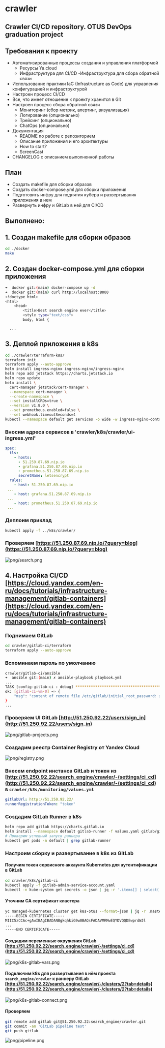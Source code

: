 # crawler
## Crawler CI/CD repository. OTUS DevOps graduation project

## Требования к проекту
- Автоматизированные процессы создания и управления платформой
  - Ресурсы Ya.cloud
  - Инфраструктура для CI/CD
  -Инфраструктура для сбора обратной связи
- Использование практики IaC (Infrastructure as Code) для управления конфигурацией и инфраструктурой
- Настроен процесс CI/CD
- Все, что имеет отношение к проекту хранится в Git
- Настроен процесс сбора обратной связи
  - Мониторинг (сбор метрик, алертинг, визуализация)
  - Логирование (опционально)
  - Трейсинг (опционально)
  - ChatOps (опционально)
- Документация
  - README по работе с репозиторием
  - Описание приложения и его архитектуры
  - How to start?
  - ScreenCast
- CHANGELOG с описанием выполненной работы

## План
- Создать makefile для сборки образов
- Создать docker-compose.yml для сборки приложения
- Подготовить инфру для поднятия кубера и развертывания приложения в нем
- Развернуть инфру и GitLab в ней для CI/CD 

## Выполнено:

## 1. Создан makefile для сборки образов
~~~bash
cd ./docker
make
~~~

## 2. Создан docker-compose.yml для сборки приложения
~~~bash
➜  docker git:(main) docker-compose up -d
➜  docker git:(main) curl http://localhost:8000
<!doctype html>
<html>
    <head>
        <title>Best search engine ever</title>
        <style type="text/css">
        body, html {

  ...
  ~~~

## 3. Деплой приложения в k8s
~~~bash
cd ./crawler/terraform-k8s/  
terraform init
terraform apply --auto-approve
helm install ingress-nginx ingress-nginx/ingress-nginx
helm repo add jetstack https://charts.jetstack.io
helm repo update
helm install \
  cert-manager jetstack/cert-manager \
  --namespace cert-manager \
  --create-namespace \
  --set installCRDs=true \
  --version v1.8.0 \
  --set prometheus.enabled=false \
  --set webhook.timeoutSeconds=4
kubectl --namespace default get services -o wide -w ingress-nginx-controller
~~~

### Вносим адреса сервисов в 'crawler/k8s/crawler/ui-ingress.yml'
~~~yaml
spec:
  tls:
    - hosts:
      - 51.250.87.69.nip.io
      - grafana.51.250.87.69.nip.io
      - prometheus.51.250.87.69.nip.io
      secretName: letsencrypt
  rules:
    - host: 51.250.87.69.nip.io
 ...
    - host: grafana.51.250.87.69.nip.io
 ...
    - host: prometheus.51.250.87.69.nip.io
 ...
 ~~~


### Деплоим приклад
~~~bash
kubectl apply -f ../k8s/crawler/
~~~

### Проверяем [https://51.250.87.69.nip.io/?query=blog](https://51.250.87.69.nip.io/?query=blog)
![png/search.png](png/search.png)


## 4. Настройка CI/CD [https://cloud.yandex.com/en-ru/docs/tutorials/infrastructure-management/gitlab-containers](https://cloud.yandex.com/en-ru/docs/tutorials/infrastructure-management/gitlab-containers)

### Поднимаем GitLab
~~~bash
cd crawler/gitlab-ci/terraform
terraform apply --auto-approve
~~~

### Вспоминаем пароль по умолчанию
~~~bash
crawler/gitlab-ci/ansible
➜  ansible git:(main) ✗ ansible-playbook playbook.yml
...
TASK [config-gitlab-ci : debug] **************************************************************************************************************************************************************************************************************************************************
ok: [gitlab-ci-vm-0] => {
    "msg": "content of remote file /etc/gitlab/initial_root_password: z7M17GY5B4l259DH0HINubh8tVnzNRotf4E3jJ6nAC8="
}
...
~~~

### Проверяем UI GitLab [http://51.250.92.22/users/sign_in](http://51.250.92.22/users/sign_in)
![png/gitlab-projects.png](png/gitlab-projects.png)


### Создадим реестр Container Registry от Yandex Cloud
![png/registry.png](png/registry.png)


### Внесем endpoint инстанса GitLab и токен из [http://51.250.92.22/search_engine/crawler/-/settings/ci_cd](http://51.250.92.22/search_engine/crawler/-/settings/ci_cd) в `crawler/k8s/monitoring/values.yml`
~~~yml
gitlabUrl: http://51.250.92.22/
runnerRegistrationToken: "token"
~~~

### Создадим GitLab Runner в k8s
~~~bash
helm repo add gitlab https://charts.gitlab.io
helm install --namespace default gitlab-runner -f values.yaml gitlab/gitlab-runner
# Проверим успешный запуск раннера
kubectl get pods -n default | grep gitlab-runner
~~~

### Настроим сборку и развертывание в k8s из GitLab

#### Получим токен сервисного аккаунта Kubernetes для аутентификации в GitLab 
~~~bash
cd crawler/k8s/gitlab-ci
kubectl apply -f gitlab-admin-service-account.yaml
kubectl -n kube-system get secrets -o json | jq -r '.items[] | select(.metadata.name | startswith("gitlab-admin")) | .data.token' | base64 --decode > token.txt
~~~

#### Уточним CA сертификат кластера
~~~bash
yc managed-kubernetes cluster get k8s-otus --format=json | jq -r .master.master_auth.cluster_ca_certificate
-----BEGIN CERTIFICATE-----
MIIC5zCCAc+gAwIBAgIBADANBgkqhkiG9w0BAQsFADAVMRMwEQYDVQQDEwprdWJl
...
-----END CERTIFICATE-----
~~~

#### Создадим переменные окружения GitLab [http://51.250.92.22/search_engine/crawler/-/settings/ci_cd](http://51.250.92.22/search_engine/crawler/-/settings/ci_cd)
![png/k8s-gitlab-vars.png](png/k8s-gitlab-vars.png)


#### Подключим k8s для развертывания в нём проекта `search_engine/crawler` к раннеру GitLab [http://51.250.92.22/search_engine/crawler/-/clusters/2?tab=details](http://51.250.92.22/search_engine/crawler/-/clusters/2?tab=details)
![png/k8s-gitlab-connect.png](png/k8s-gitlab-connect.png)

#### Проверяем
~~~bash
git remote add gitlab git@51.250.92.22:search_engine/crawler.git
git commit -am 'GitLab pipeline test'
git push gitlab
~~~

![png/pipeline.png](png/pipeline.png)